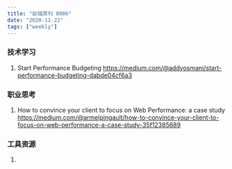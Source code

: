 ```yaml
---
title: "前端周刊 0006"
date: "2020-11-22"
tags: ["weekly"]
---
```


### 技术学习
1. Start Performance Budgeting https://medium.com/@addyosmani/start-performance-budgeting-dabde04cf6a3

### 职业思考
1. How to convince your client to focus on Web Performance: a case study https://medium.com/@armelpingault/how-to-convince-your-client-to-focus-on-web-performance-a-case-study-35f12385689

### 工具资源
1. 